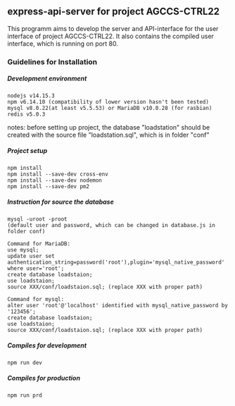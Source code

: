 ## express-api-server for project AGCCS-CTRL22
This programm aims to develop the server and API-interface for the user interface of project AGCCS-CTRL22. It also contains the compiled user interface, which is running on port 80.

### Guidelines for Installation

##### Development environment
```
nodejs v14.15.3
npm v6.14.10 (compatibility of lower version hasn't been tested)
mysql v8.0.22(at least v5.5.53) or MariaDB v10.0.28 (for rasbian) 
redis v5.0.3
```
notes:
before setting up project, 
the database "loadstation" should be created with the source file "loadstation.sql", which is in folder "conf"

##### Project setup
```
npm install
npm install --save-dev cross-env
npm install --save-dev nodemon
npm install --save-dev pm2
```
##### Instruction for source the database
```
mysql -uroot -proot 
(default user and password, which can be changed in database.js in folder conf)

Command for MariaDB:
use mysql;
update user set authentication_string=password('root'),plugin='mysql_native_password' where user='root';
create database loadstaion;
use loadstaion;
source XXX/conf/loadstaion.sql; (replace XXX with proper path)

Command for mysql:
alter user 'root'@'localhost' identified with mysql_native_password by '123456';
create database loadstaion;
use loadstaion;
source XXX/conf/loadstaion.sql; (replace XXX with proper path)

```

##### Compiles for development
```
npm run dev
```

##### Compiles for production
```
npm run prd
```
